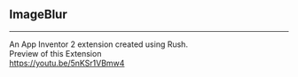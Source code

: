 ## ImageBlur
---
An App Inventor 2 extension created using Rush.
<br> Preview of this Extension
<br>https://youtu.be/5nKSr1VBmw4
